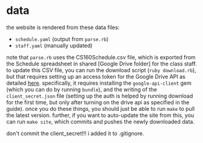 # data

the website is rendered from these data files:

- `schedule.yaml` (output from `parse.rb`)
- `staff.yaml` (manually updated)

note that `parse.rb` uses the CS160Schedule.csv file, which is exported from
the Schedule spreadsheet in shared [Google Drive folder] for the class staff.
to update this CSV file, you can run the download script (`ruby download.rb`),
but that requires setting up an access token for the Google Drive API as
detailed [here](https://developers.google.com/drive/v3/web/quickstart/ruby).
specifically, it requires installing the `google-api-client` gem (which you can
do by running `bundle`), and the writing of the `client_secret.json` file
(setting up the auth is helped by running download for the first time, but only
after turning on the drive api as specified in the guide). once you do these
things, you should just be able to run `make` to pull the latest version.
further, if you want to auto-update the site from this, you can run `make
site`, which commits and pushes the newly downloaded data.

don't commit the client_secret!!! i added it to .gitignore.

